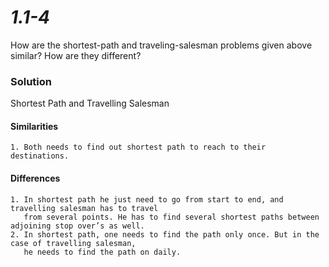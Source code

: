 # *1.1-4*
How are the shortest-path and traveling-salesman problems given above similar?
How are they different?

### Solution
Shortest Path and Travelling Salesman

#### Similarities
	1. Both needs to find out shortest path to reach to their destinations.
#### Differences
	1. In shortest path he just need to go from start to end, and travelling salesman has to travel
	   from several points. He has to find several shortest paths between adjoining stop over’s as well.
	2. In shortest path, one needs to find the path only once. But in the case of travelling salesman,
	   he needs to find the path on daily.
